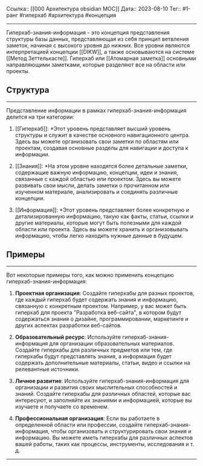 Ссылка:: [[000 Архитектура obsidian MOC]] 
Дата:: 2023-08-10
Тег:: #1-ранг #гиперхаб #архитектура #концепция

---

Гиперхаб-знания-информация - это концепция представления структуры базы данных, представляющая из себя принцип ветвления заметок, начиная с высокого уровня до нижних.
	Все уровни являются интерпретацией концепции [[DIKW]], а также основываются на системе [[Метод Зеттелькасте]]. Гиперхаб или [[Атомарная заметка]] основными направляющими заметками, которые разделяют все на области или проекты.

## Структура
---
Представление информации в рамках гиперхаб-знания-информация делится на три категории:

1. [[Гиперхаб]]: *Этот уровень представляет высший уровень структуры и служит в качестве основного навигационного центра. Здесь вы можете организовать свои заметки по областям или проектам, создавая основные разделы для навигации и доступа к информации. 

2. [[Знания]]: *На этом уровне находятся более детальные заметки, содержащие важную информацию, концепции, идеи и знания, связанные с каждой областью или проектом. Здесь вы можете развивать свои мысли, делать заметки о прочитанном или изученном материале, анализировать и соединять различные концепции.

3. [[Информация]]: *Этот уровень представляет более конкретную и детализированную информацию, такую как факты, статьи, ссылки и другие материалы, которые могут быть полезными для каждой области или проекта. Здесь вы можете хранить и организовывать информацию, чтобы легко находить нужные данные в будущем.

## Примеры
---
Вот некоторые примеры того, как можно применить концепцию гиперхаб-знания-информация:

1. **Проектная организация**: Создайте гиперхабы для разных проектов, где каждый гиперхаб будет содержать знания и информацию, связанную с конкретным проектом. Например, у вас может быть гиперхаб для проекта "Разработка веб-сайта", в котором будут содержаться знания о дизайне, программировании, маркетинге и других аспектах разработки веб-сайтов.

2. **Образовательный ресурс**: Используйте гиперхаб-знания-информация для организации образовательных материалов. Создайте гиперхабы для различных предметов или тем, где гиперхабы будут представлять знания, а информация будет содержать дополнительные материалы, статьи, видео и ссылки на релевантные источники.

3. **Личное развитие**: Используйте гиперхаб-знания-информация для организации и развития своих мыслительных способностей и знаний. Создайте гиперхабы для различных областей, которые вас интересуют, и заполняйте их знаниями и информацией, которые вы изучаете и получаете со временем.

4. **Профессиональная организация**: Если вы работаете в определенной области или профессии, создайте гиперхаб-знания-информация, чтобы организовать и структурировать свои знания и информацию. Вы можете иметь гиперхабы для различных аспектов вашей работы, таких как процессы, инструменты, исследования и т. д.

---
